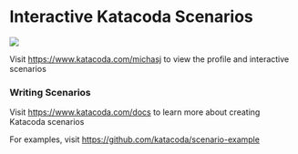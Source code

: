 # Interactive Katacoda Scenarios

[![](http://shields.katacoda.com/katacoda/michasj/count.svg)](https://www.katacoda.com/michasj "Get your profile on Katacoda.com")

Visit https://www.katacoda.com/michasj to view the profile and interactive scenarios

### Writing Scenarios
Visit https://www.katacoda.com/docs to learn more about creating Katacoda scenarios

For examples, visit https://github.com/katacoda/scenario-example
